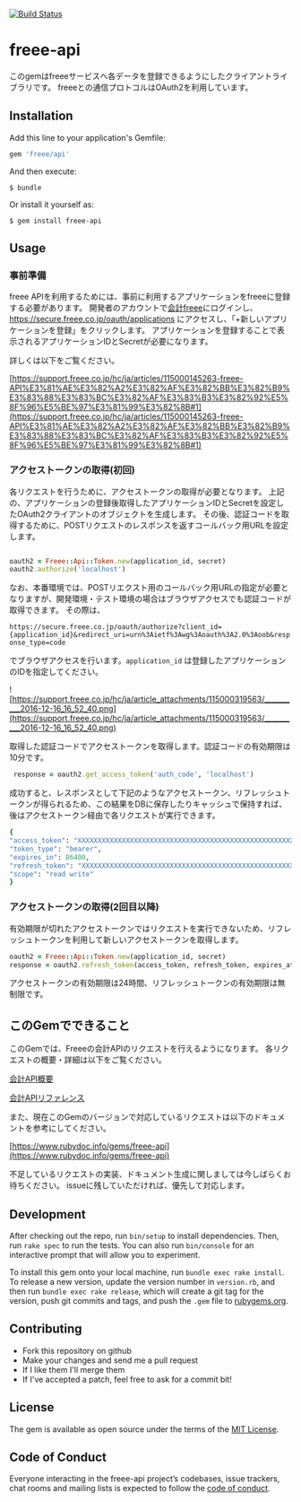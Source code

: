 [![Build Status](https://travis-ci.org/himrock922/freee-api.svg?branch=master)](https://travis-ci.org/himrock922/freee-api)

# freee-api

このgemはfreeeサービスへ各データを登録できるようにしたクライアントライブラリです。
freeeとの通信プロトコルはOAuth2を利用しています。

## Installation

Add this line to your application's Gemfile:

```ruby
gem 'freee/api'
```

And then execute:

    $ bundle

Or install it yourself as:

    $ gem install freee-api

## Usage

### 事前準備

freee APIを利用するためには、事前に利用するアプリケーションをfreeeに登録する必要があります。
開発者のアカウントで[会計freee](https://secure.freee.co.jp/users/login)にログインし、https://secure.freee.co.jp/oauth/applications にアクセスし、「+新しいアプリケーションを登録」をクリックします。
アプリケーションを登録することで表示されるアプリケーションIDとSecretが必要になります。

詳しくは以下をご覧ください。

[https://support.freee.co.jp/hc/ja/articles/115000145263-freee-API%E3%81%AE%E3%82%A2%E3%82%AF%E3%82%BB%E3%82%B9%E3%83%88%E3%83%BC%E3%82%AF%E3%83%B3%E3%82%92%E5%8F%96%E5%BE%97%E3%81%99%E3%82%8B#1](https://support.freee.co.jp/hc/ja/articles/115000145263-freee-API%E3%81%AE%E3%82%A2%E3%82%AF%E3%82%BB%E3%82%B9%E3%83%88%E3%83%BC%E3%82%AF%E3%83%B3%E3%82%92%E5%8F%96%E5%BE%97%E3%81%99%E3%82%8B#1)

### アクセストークンの取得(初回)

各リクエストを行うために、アクセストークンの取得が必要となります。
上記の、アプリケーションの登録後取得したアプリケーションIDとSecretを設定したOAuth2クライアントのオブジェクトを生成します。
その後、認証コードを取得するために、POSTリクエストのレスポンスを返すコールバック用URLを設定します。

```ruby

oauth2 = Freee::Api::Token.new(application_id, secret)
oauth2.authorize('localhost')

```

なお、本番環境では、POSTリエクスト用のコールバック用URLの指定が必要となりますが、開発環境・テスト環境の場合はブラウザアクセスでも認証コードが取得できます。
その際は、

`https://secure.freee.co.jp/oauth/authorize?client_id={application_id}&redirect_uri=urn%3Aietf%3Awg%3Aoauth%3A2.0%3Aoob&response_type=code`

でブラウザアクセスを行います。`application_id` は登録したアプリケーションのIDを指定してください。

![https://support.freee.co.jp/hc/ja/article_attachments/115000319563/__________2016-12-16_16_52_40.png](https://support.freee.co.jp/hc/ja/article_attachments/115000319563/__________2016-12-16_16_52_40.png)

取得した認証コードでアクセストークンを取得します。認証コードの有効期限は10分です。

```ruby
 response = oauth2.get_access_token('auth_code', 'localhost')
```

成功すると、レスポンスとして下記のようなアクセストークン、リフレッシュトークンが得られるため、この結果をDBに保存したりキャッシュで保持すれば、後はアクセストークン経由で各リクエストが実行できます。

```ruby
{ 
"access_token": "XXXXXXXXXXXXXXXXXXXXXXXXXXXXXXXXXXXXXXXXXXXXXXXXXXXXXXXX", 
"token_type": "bearer", 
"expires_in": 86400, 
"refresh_token": "XXXXXXXXXXXXXXXXXXXXXXXXXXXXXXXXXXXXXXXXXXXXXXXXXXXXXXXX", 
"scope": "read write" 
}
```

### アクセストークンの取得(2回目以降)

有効期限が切れたアクセストークンではリクエストを実行できないため、リフレッシュトークンを利用して新しいアクセストークンを取得します。

```ruby
oauth2 = Freee::Api::Token.new(application_id, secret)
response = oauth2.refresh_token(access_token, refresh_token, expires_at)
```

アクセストークンの有効期限は24時間、リフレッシュトークンの有効期限は無制限です。

## このGemでできること

このGemでは、Freeeの会計APIのリクエストを行えるようになります。
各リクエストの概要・詳細は以下をご覧ください。

[会計API概要](https://developer.freee.co.jp/docs/accounting)

[会計APIリファレンス](https://developer.freee.co.jp/docs/accounting/reference)


また、現在このGemのバージョンで対応しているリクエストは以下のドキュメントを参考にしてください。

[https://www.rubydoc.info/gems/freee-api](https://www.rubydoc.info/gems/freee-api)


不足しているリクエストの実装、ドキュメント生成に関しましては今しばらくお待ちください。
issueに残していただければ、優先して対応します。

## Development

After checking out the repo, run `bin/setup` to install dependencies. Then, run `rake spec` to run the tests. You can also run `bin/console` for an interactive prompt that will allow you to experiment.

To install this gem onto your local machine, run `bundle exec rake install`. To release a new version, update the version number in `version.rb`, and then run `bundle exec rake release`, which will create a git tag for the version, push git commits and tags, and push the `.gem` file to [rubygems.org](https://rubygems.org).

## Contributing

* Fork this repository on github
* Make your changes and send me a pull request
* If I like them I'll merge them
* If I've accepted a patch, feel free to ask for a commit bit!

## License

The gem is available as open source under the terms of the [MIT License](https://opensource.org/licenses/MIT).

## Code of Conduct

Everyone interacting in the freee-api project’s codebases, issue trackers, chat rooms and mailing lists is expected to follow the [code of conduct](https://github.com/himrock922/freee-api/blob/master/CODE_OF_CONDUCT.md).
